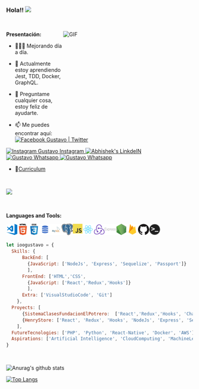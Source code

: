 ### Hola!! <img src="https://media.giphy.com/media/hvRJCLFzcasrR4ia7z/giphy.gif" width="25px">
<br/>

**Presentación:**
  <img align="right" alt="GIF" src="https://camo.githubusercontent.com/992babdffd8c74a1502de375fbdf7e4d54773242/68747470733a2f2f6d656469612e67697068792e636f6d2f6d656469612f53576f536b4e36447854737a71494b4571762f67697068792e676966" width="350" height="280" />
- 👨🏽‍💻 Mejorando día a día.
- 🌱 Actualmente estoy aprendiendo Jest, TDD, Docker, GraphQL. 
- 💬 Preguntame cualquier cosa, estoy feliz de ayudarte.

- 📫 Me puedes encontrar aquí: <a target="_blank" href="https://www.facebook.com/gustavo.altamiranda.12/">
  <img alt="Facebook Gustavo | Twitter" width="22px" src="https://cdn.jsdelivr.net/npm/simple-icons@v3/icons/facebook.svg" />
</a>
<a target="_blank" href="https://www.instagram.com/ioogustavo/">
  <img alt="Instagram Gustavo Instagram" width="22px" src="https://cdn.jsdelivr.net/npm/simple-icons@v3/icons/instagram.svg" />
</a>
<a href="https://www.linkedin.com/in/gustavoaltamiranda/">
  <img alt="Abhishek's LinkdeIN" width="22px" src="https://cdn.jsdelivr.net/npm/simple-icons@v3/icons/linkedin.svg" />
</a>
<a target="_blank" href="wa.link/9a0u86">
  <img alt="Gustavo Whatsapp" width="22px" src="https://cdn.jsdelivr.net/npm/simple-icons@v3/icons/whatsapp.svg" />
</a>
<a target="_blank" href="mailto:gustavoalt93@gmail.com">
  <img alt="Gustavo Whatsapp" width="22px" src="https://cdn.jsdelivr.net/npm/simple-icons@v3/icons/gmail.svg" />
</a>

- 📝[Curriculum](https://drive.google.com/file/d/1LcwkZWZXqRwF5ZzArT2y6enNrdKtnW9h/view)

<br/>

![](https://visitor-badge.glitch.me/badge?page_id=ioogustavo.visitor-badge)

<br/>

**Languages and Tools:**

<img align="left" alt="Visual Studio Code" width="30" src="https://raw.githubusercontent.com/github/explore/80688e429a7d4ef2fca1e82350fe8e3517d3494d/topics/visual-studio-code/visual-studio-code.png" />

<img align="left" alt="HTML5" width="30" src="https://raw.githubusercontent.com/github/explore/80688e429a7d4ef2fca1e82350fe8e3517d3494d/topics/html/html.png" />

<img align="left" alt="CSS3" width="30" src="https://raw.githubusercontent.com/github/explore/80688e429a7d4ef2fca1e82350fe8e3517d3494d/topics/css/css.png" />

<img align="left" alt="SQL" width="30" src="https://raw.githubusercontent.com/github/explore/80688e429a7d4ef2fca1e82350fe8e3517d3494d/topics/sql/sql.png" />

<img align="left" alt="MySQL" width="30" src="https://raw.githubusercontent.com/github/explore/80688e429a7d4ef2fca1e82350fe8e3517d3494d/topics/mysql/mysql.png" />

<img align="left" alt="Postresql" width="30" src="https://raw.githubusercontent.com/github/explore/80688e429a7d4ef2fca1e82350fe8e3517d3494d/topics/postgresql/postgresql.png" />

<img align="left" alt="Javascript" height="26" src="https://raw.githubusercontent.com/github/explore/80688e429a7d4ef2fca1e82350fe8e3517d3494d/topics/javascript/javascript.png" />

<img align="left" alt="React" width="30" src="https://raw.githubusercontent.com/github/explore/80688e429a7d4ef2fca1e82350fe8e3517d3494d/topics/react/react.png" />

<img align="left" alt="Redux" width="30" src="https://raw.githubusercontent.com/github/explore/80688e429a7d4ef2fca1e82350fe8e3517d3494d/topics/redux/redux.png" />

<img align="left" alt="Express" width="30" src="https://raw.githubusercontent.com/github/explore/80688e429a7d4ef2fca1e82350fe8e3517d3494d/topics/express/express.png" />

<img align="left" alt="NodeJs" width="30" src="https://raw.githubusercontent.com/github/explore/80688e429a7d4ef2fca1e82350fe8e3517d3494d/topics/nodejs/nodejs.png" />

<img align="left" alt="Firebase" width="30" src="https://raw.githubusercontent.com/github/explore/80688e429a7d4ef2fca1e82350fe8e3517d3494d/topics/firebase/firebase.png" />

<img align="left" alt="GitHub" width="30" src="https://raw.githubusercontent.com/github/explore/78df643247d429f6cc873026c0622819ad797942/topics/github/github.png" />

<img align="left" alt="Terminal" width="30" src="https://raw.githubusercontent.com/github/explore/80688e429a7d4ef2fca1e82350fe8e3517d3494d/topics/terminal/terminal.png" />


<br/><br/>


```js
let ioogustavo = {
  Skills: {
      BackEnd: [
        {JavaScript: ['NodeJs', 'Express', 'Sequelize', 'Passport']}
        ],
      FrontEnd: ['HTML','CSS',
        {JavaScript: ['React','Redux','Hooks']}
        ],
      Extra: ['VisualStudioCode', 'Git']
    },
  Proyects: [
      {SistemaClasesFundacionElPotrero:  ['React','Redux','Hooks', 'ChartJS','NodeJs','Express','Sequelize','Passport','PostgreSQL']},
      {HenryStore: ['React', 'Redux', 'Hooks', 'NodeJs', 'Express', 'Sequelize', 'Passport', 'Firebase', 'PostgreSQL']}
    ],
  FutureTecnologies: ['PHP', 'Python', 'React-Native', 'Docker', 'AWS'],
  Aspirations: ['Artificial Intelligence', 'CloudComputing', 'MachineLearning', 'Virtual Reality']
}
```
<br/>

![Anurag's github stats](https://github-readme-stats.vercel.app/api?username=ioogustavo&show_icons=true&theme=radical&count_private=true&langs_count=10)

[![Top Langs](https://github-readme-stats.vercel.app/api/top-langs/?username=ioogustavo)](https://github.com/anuraghazra/github-readme-stats)